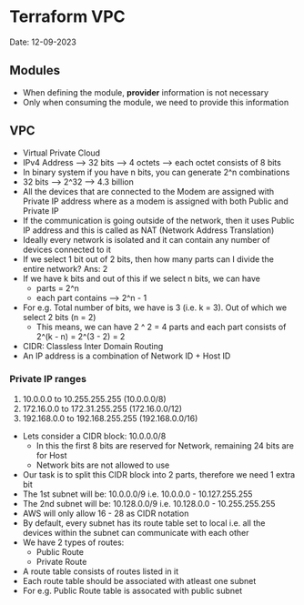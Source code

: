 # Terraform VPC

Date: 12-09-2023

## Modules

- When defining the module, **provider** information is not necessary
- Only when consuming the module, we need to provide this information

## VPC

- Virtual Private Cloud
- IPv4 Address --> 32 bits --> 4 octets --> each octet consists of 8 bits
- In binary system if you have n bits, you can generate 2^n combinations
- 32 bits --> 2^32 --> 4.3 billion
- All the devices that are connected to the Modem are assigned with Private IP address where as a modem is assigned with both Public and Private IP
- If the communication is going outside of the network, then it uses Public IP address and this is called as NAT (Network Address Translation)
- Ideally every network is isolated and it can contain any number of devices connected to it
- If we select 1 bit out of 2 bits, then how many parts can I divide the entire network? Ans: 2
- If we have k bits and out of this if we select n bits, we can have
  - parts = 2^n
  - each part contains --> 2^n - 1
- For e.g. Total number of bits, we have is 3 (i.e. k = 3). Out of which we select 2 bits (n = 2)
  - This means, we can have 2 ^ 2 = 4 parts and each part consists of 2^(k - n) = 2^(3 - 2) = 2
- CIDR: Classless Inter Domain Routing
- An IP address is a combination of Network ID + Host ID

### Private IP ranges

1. 10.0.0.0 to 10.255.255.255 (10.0.0.0/8)
2. 172.16.0.0 to 172.31.255.255 (172.16.0.0/12)
3. 192.168.0.0 to 192.168.255.255 (192.168.0.0/16)

- Lets consider a CIDR block: 10.0.0.0/8
  - In this the first 8 bits are reserved for Network, remaining 24 bits are for Host
  - Network bits are not allowed to use
- Our task is to split this CIDR block into 2 parts, therefore we need 1 extra bit
- The 1st subnet will be: 10.0.0.0/9 i.e. 10.0.0.0 - 10.127.255.255
- The 2nd subnet will be: 10.128.0.0/9 i.e. 10.128.0.0 - 10.255.255.255
- AWS will only allow 16 - 28 as CIDR notation
- By default, every subnet has its route table set to local i.e. all the devices within the subnet can communicate with each other
- We have 2 types of routes:
  - Public Route
  - Private Route
- A route table consists of routes listed in it
- Each route table should be associated with atleast one subnet
- For e.g. Public Route table is assocated with public subnet
